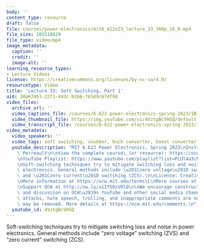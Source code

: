 ```yaml
---
body: ''
content_type: resource
draft: false
file: courses/power-electronics/mit6_622s23_lecture_33_360p_16_9.mp4
file_size: 102518829
file_type: video/mp4
image_metadata:
  caption: ''
  credit: ''
  image-alt: ''
learning_resource_types:
- Lecture Videos
license: https://creativecommons.org/licenses/by-nc-sa/4.0/
resourcetype: Video
title: 'Lecture 33: Soft Switching, Part 1'
uid: 30a67451-22f1-443c-b1b6-f6549c674f9d
video_files:
  archive_url: ''
  video_captions_file: /courses/6-622-power-electronics-spring-2023/1B-EdPfWAdhfRVILtl-7GRVeJQGo3UgRP_transcript.webvtt
  video_thumbnail_file: https://img.youtube.com/vi/4VztgBcVH5Q/default.jpg
  video_transcript_file: /courses/6-622-power-electronics-spring-2023/1B-EdPfWAdhfRVILtl-7GRVeJQGo3UgRP_transcript.pdf
video_metadata:
  video_speakers: ''
  video_tags: soft switching, snubber, buck converter, boost converter, 6-622-power-electronics-spring-2023
  youtube_description: "MIT 6.622 Power Electronics, Spring 2023\nInstructor: David\
    \ Perreault\n\nView the complete course\_(or resource): https://ocw.mit.edu/courses/6-622-power-electronics-spring-2023/\L\
    \nYouTube Playlist: https://www.youtube.com/playlist?list=PLUl4u3cNGP62UTc77mJoubhDELSC8lfR0\n\
    \nSoft-switching techniques try to mitigate switching loss and noise in power\
    \ electronics. General methods include \u201Czero voltage\u201D switching (ZVS)\
    \ and \u201Czero current\u201D switching (ZCS).\n\nLicense: Creative Commons BY-NC-SA\L\
    \nMore information at https://ocw.mit.edu/terms\L\nMore courses at https://ocw.mit.edu\n\
    \nSupport OCW at http://ow.ly/a1If50zVRlQ\n\nWe encourage constructive comments\
    \ and discussion on OCW\u2019s YouTube and other social media channels. Personal\
    \ attacks, hate speech, trolling, and inappropriate comments are not allowed and\
    \ may be removed. More details at https://ocw.mit.edu/comments.\n"
  youtube_id: 4VztgBcVH5Q
---
```

Soft-switching techniques try to mitigate switching loss and noise in power electronics. General methods include “zero voltage” switching (ZVS) and “zero current” switching (ZCS).